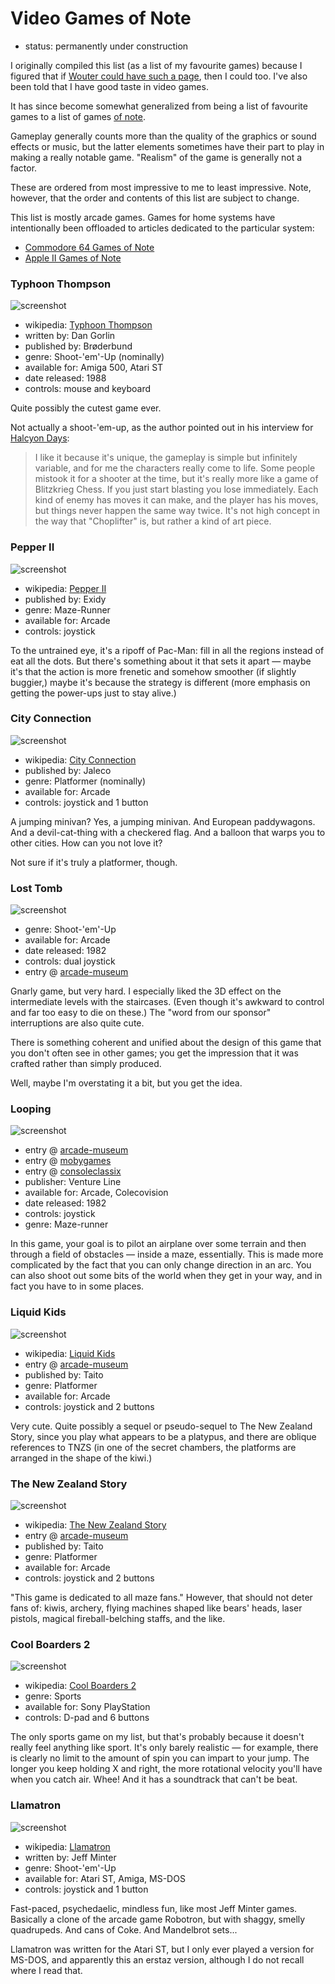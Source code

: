 Video Games of Note
===================

*   status: permanently under construction

I originally compiled this list (as a list of my favourite games) because
I figured that if [Wouter could have such a page](http://strlen.com/rants/fav_games.html),
then I could too.  I've also been told that I have good taste in video games.

It has since become somewhat generalized from being a list of favourite games
to a list of games [of note](article/A%20Note%20on%20Items%20of%20Note.md).

Gameplay generally counts more than the quality of the graphics or sound
effects or music, but the latter elements sometimes have their part to play
in making a really notable game.  "Realism" of the game is generally not
a factor.

These are ordered from most impressive to me to least impressive.  Note, however,
that the order and contents of this list are subject to change.

This list is mostly arcade games.  Games for home systems have intentionally
been offloaded to articles dedicated to the particular system:

*   [Commodore 64 Games of Note](Commodore%2064%20Games%20of%20Note.md)
*   [Apple II Games of Note](Apple%20II%20Games%20of%20Note.md)

### Typhoon Thompson

![screenshot](https://pbs.twimg.com/media/C40WJmJWIAA-QBK.jpg)

*   wikipedia: [Typhoon Thompson](https://en.wikipedia.org/wiki/Typhoon_Thompson)
*   written by: Dan Gorlin
*   published by: Brøderbund
*   genre: Shoot-'em'-Up (nominally)
*   available for: Amiga 500, Atari ST
*   date released: 1988
*   controls: mouse and keyboard

Quite possibly the cutest game ever.

Not actually a shoot-'em-up, as the author pointed out in his interview for
[Halcyon Days](http://www.dadgum.com/halcyon/BOOK/GORLIN.HTM):

> I like it because it's unique, the gameplay is simple but infinitely
> variable, and for me the characters really come to life. Some people
> mistook it for a shooter at the time, but it's really more like a game
> of Blitzkrieg Chess. If you just start blasting you lose immediately.
> Each kind of enemy has moves it can make, and the player has his moves,
> but things never happen the same way twice. It's not high concept in
> the way that "Choplifter" is, but rather a kind of art piece.

### Pepper II

![screenshot](http://www.vizzed.com/videogames/mame/screenshot/Pepper%20II-2.png)

*   wikipedia: [Pepper II](https://en.wikipedia.org/wiki/Pepper_II)
*   published by: Exidy
*   genre: Maze-Runner
*   available for: Arcade
*   controls: joystick

To the untrained eye, it's a ripoff of Pac-Man: fill in all the regions
instead of eat all the dots. But there's something about it that sets it
apart — maybe it's that the action is more frenetic and somehow smoother
(if slightly buggier,) maybe it's because the strategy is different
(more emphasis on getting the power-ups just to stay alive.)

### City Connection

![screenshot](http://www.vizzed.com/videogames/mame/screenshot/City%20Connection%20(set%201)-2.png)

*   wikipedia: [City Connection](https://en.wikipedia.org/wiki/City_Connection)
*   published by: Jaleco
*   genre: Platformer (nominally)
*   available for: Arcade
*   controls: joystick and 1 button

A jumping minivan? Yes, a jumping minivan. And European paddywagons. And a
devil-cat-thing with a checkered flag. And a balloon that warps you to
other cities. How can you not love it?

Not sure if it's truly a platformer, though.

### Lost Tomb

![screenshot](https://www.arcade-museum.com/images/118/118124212725.png)

*   genre: Shoot-'em'-Up
*   available for: Arcade
*   date released: 1982
*   controls: dual joystick
*   entry @ [arcade-museum](https://www.arcade-museum.com/game_detail.php?game_id=8456)

Gnarly game, but very hard. I especially liked the 3D effect on the
intermediate levels with the staircases. (Even though it's awkward to control
and far too easy to die on these.) The "word from our sponsor" interruptions
are also quite cute.

There is something coherent and unified about the design of this game that
you don't often see in other games; you get the impression that it was crafted
rather than simply produced.

Well, maybe I'm overstating it a bit, but you get the idea.

### Looping

![screenshot](https://www.arcade-museum.com/images/118/11812421277.png)

*   entry @ [arcade-museum](https://www.arcade-museum.com/game_detail.php?game_id=8452)
*   entry @ [mobygames](http://www.mobygames.com/game/looping)
*   entry @ [consoleclassix](http://www.consoleclassix.com/colecovision/looping.html)
*   publisher: Venture Line
*   available for: Arcade, Colecovision
*   date released: 1982
*   controls: joystick
*   genre: Maze-runner

In this game, your goal is to pilot an airplane over some terrain
and then through a field of obstacles — inside a maze, essentially.
This is made more complicated by the fact that you can only change
direction in an arc.  You can also shoot out some bits of the world
when they get in your way, and in fact you have to in some places.

### Liquid Kids

![screenshot](https://www.arcade-museum.com/images/118/1181242126249.png)

*   wikipedia: [Liquid Kids](https://en.wikipedia.org/wiki/Liquid_Kids)
*   entry @ [arcade-museum](https://www.arcade-museum.com/game_detail.php?game_id=8433)
*   published by: Taito
*   genre: Platformer
*   available for: Arcade
*   controls: joystick and 2 buttons

Very cute. Quite possibly a sequel or pseudo-sequel to The New Zealand Story,
since you play what appears to be a platypus, and there are oblique references
to TNZS (in one of the secret chambers, the platforms are arranged in the
shape of the kiwi.)

### The New Zealand Story

![screenshot](https://www.arcade-museum.com/images/118/118124214176.png)

*   wikipedia: [The New Zealand Story](https://en.wikipedia.org/wiki/The_New_Zealand_Story)
*   entry @ [arcade-museum](https://www.arcade-museum.com/game_detail.php?game_id=8859)
*   published by: Taito
*   genre: Platformer
*   available for: Arcade
*   controls: joystick and 2 buttons

"This game is dedicated to all maze fans." However, that should not deter
fans of: kiwis, archery, flying machines shaped like bears' heads, laser
pistols, magical fireball-belching staffs, and the like.

### Cool Boarders 2

![screenshot](http://www.vizzed.com/videogames/psx/screenshot/Cool%20Boarders%202-2.jpg)

*   wikipedia: [Cool Boarders 2](https://en.wikipedia.org/wiki/Cool_Boarders_2)
*   genre: Sports
*   available for: Sony PlayStation
*   controls: D-pad and 6 buttons

The only sports game on my list, but that's probably because it doesn't
really feel anything like sport. It's only barely realistic — for example,
there is clearly no limit to the amount of spin you can impart to your
jump. The longer you keep holding X and right, the more rotational velocity
you'll have when you catch air. Whee! And it has a soundtrack that can't be
beat.

### Llamatron

![screenshot](http://www.atarimania.com/st/screens/llamatron_llamasoft_6.gif)

*   wikipedia: [Llamatron](https://en.wikipedia.org/wiki/Llamatron)
*   written by: Jeff Minter
*   genre: Shoot-'em'-Up
*   available for: Atari ST, Amiga, MS-DOS
*   controls: joystick and 1 button

Fast-paced, psychedaelic, mindless fun, like most Jeff Minter games.
Basically a clone of the arcade game Robotron, but with shaggy, smelly
quadrupeds. And cans of Coke. And Mandelbrot sets...

Llamatron was written for the Atari ST, but I only ever played a version
for MS-DOS, and apparently this an erstaz version, although I do not recall
where I read that.
